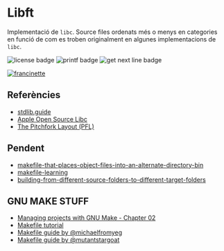 # Libft
Implementació de `libc`. Source files ordenats més o menys en categories en funció de com es troben originalment en algunes implementacions de `libc`.

![license badge](https://img.shields.io/github/license/puyma/42-libft)
![printf badge](https://img.shields.io/badge/printf-included-orange)
![get next line badge](https://img.shields.io/badge/get%20next%20line-not%20included-red)

[![francinette](https://github.com/puyma/42-libft/actions/workflows/francinette.yml/badge.svg)](https://github.com/puyma/42-libft/actions/workflows/francinette.yml)

## Referències
- [stdlib.guide](https://stdlib.guide)
- [Apple Open Source Libc](https://github.com/apple-opensource/Libc)
- [The Pitchfork Layout (PFL)](https://api.csswg.org/bikeshed/?force=1&url=https://raw.githubusercontent.com/vector-of-bool/pitchfork/develop/data/spec.bs)
<!-- https://git.42l.fr/pohl/libft -->
<!-- https://git.42l.fr/jorun/superlibft -->
<!-- https://github.com/thdelmas/Libft -->

## Pendent
- [makefile-that-places-object-files-into-an-alternate-directory-bin](https://codereview.stackexchange.com/questions/74136/makefile-that-places-object-files-into-an-alternate-directory-bin)
- [makefile-learning](https://yuukidach.github.io/2019/08/05/makefile-learning/)
- [building-from-different-source-folders-to-different-target-folders](https://riptutorial.com/makefile/example/21376/building-from-different-source-folders-to-different-target-folders)

## GNU MAKE STUFF
- [Managing projects with GNU Make - Chapter 02](https://www.oreilly.com/library/view/managing-projects-with/0596006101/ch02.html#pattern_rules)
- [Makefile tutorial](https://makefiletutorial.com)
- [Makefile guide by @michaelfromyeg](https://michaelfromyeg.github.io/makefiles/#fancy-makefiles)
- [Makefile guide by @mutantstargoat](http://nuclear.mutantstargoat.com/articles/make/)
